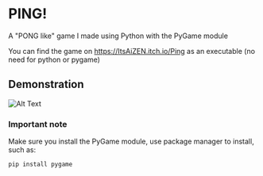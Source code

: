 # PING!

A "PONG like" game I made using Python with the PyGame module

You can find the game on https://ItsAiZEN.itch.io/Ping as an executable (no need for python or pygame)

## Demonstration

![Alt Text](https://media.giphy.com/media/PijgROgNxP8jQPA4zL/giphy.gif)

### Important note

Make sure you install the PyGame module, use package manager to install, such as:

```
pip install pygame
```

